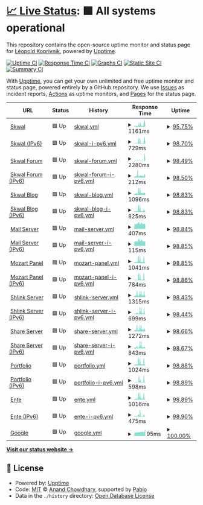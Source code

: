# [📈 Live Status](https://uptime.skwal.net): <!--live status--> **🟩 All systems operational**

This repository contains the open-source uptime monitor and status page for [Léopold Koprivnik](https://skwal.net/), powered by [Upptime](https://github.com/upptime/upptime).

[![Uptime CI](https://github.com/SkwalExe/uptime.skwal.net/workflows/Uptime%20CI/badge.svg)](https://github.com/SkwalExe/uptime.skwal.net/actions?query=workflow%3A%22Uptime+CI%22)
[![Response Time CI](https://github.com/SkwalExe/uptime.skwal.net/workflows/Response%20Time%20CI/badge.svg)](https://github.com/SkwalExe/uptime.skwal.net/actions?query=workflow%3A%22Response+Time+CI%22)
[![Graphs CI](https://github.com/SkwalExe/uptime.skwal.net/workflows/Graphs%20CI/badge.svg)](https://github.com/SkwalExe/uptime.skwal.net/actions?query=workflow%3A%22Graphs+CI%22)
[![Static Site CI](https://github.com/SkwalExe/uptime.skwal.net/workflows/Static%20Site%20CI/badge.svg)](https://github.com/SkwalExe/uptime.skwal.net/actions?query=workflow%3A%22Static+Site+CI%22)
[![Summary CI](https://github.com/SkwalExe/uptime.skwal.net/workflows/Summary%20CI/badge.svg)](https://github.com/SkwalExe/uptime.skwal.net/actions?query=workflow%3A%22Summary+CI%22)

With [Upptime](https://upptime.js.org), you can get your own unlimited and free uptime monitor and status page, powered entirely by a GitHub repository. We use [Issues](https://github.com/SkwalExe/uptime.skwal.net/issues) as incident reports, [Actions](https://github.com/SkwalExe/uptime.skwal.net/actions) as uptime monitors, and [Pages](https://uptime.skwal.net) for the status page.

<!--start: status pages-->
<!-- This summary is generated by Upptime (https://github.com/upptime/upptime) -->
<!-- Do not edit this manually, your changes will be overwritten -->
<!-- prettier-ignore -->
| URL | Status | History | Response Time | Uptime |
| --- | ------ | ------- | ------------- | ------ |
| <img alt="" src="https://icons.duckduckgo.com/ip3/skwal.net.ico" height="13"> [Skwal](https://skwal.net) | 🟩 Up | [skwal.yml](https://github.com/SkwalExe/uptime.skwal.net/commits/HEAD/history/skwal.yml) | <details><summary><img alt="Response time graph" src="./graphs/skwal/response-time-week.png" height="20"> 1161ms</summary><br><a href="https://uptime.skwal.net/history/skwal"><img alt="Response time 1023" src="https://img.shields.io/endpoint?url=https%3A%2F%2Fraw.githubusercontent.com%2FSkwalExe%2Fuptime.skwal.net%2FHEAD%2Fapi%2Fskwal%2Fresponse-time.json"></a><br><a href="https://uptime.skwal.net/history/skwal"><img alt="24-hour response time 1559" src="https://img.shields.io/endpoint?url=https%3A%2F%2Fraw.githubusercontent.com%2FSkwalExe%2Fuptime.skwal.net%2FHEAD%2Fapi%2Fskwal%2Fresponse-time-day.json"></a><br><a href="https://uptime.skwal.net/history/skwal"><img alt="7-day response time 1161" src="https://img.shields.io/endpoint?url=https%3A%2F%2Fraw.githubusercontent.com%2FSkwalExe%2Fuptime.skwal.net%2FHEAD%2Fapi%2Fskwal%2Fresponse-time-week.json"></a><br><a href="https://uptime.skwal.net/history/skwal"><img alt="30-day response time 1023" src="https://img.shields.io/endpoint?url=https%3A%2F%2Fraw.githubusercontent.com%2FSkwalExe%2Fuptime.skwal.net%2FHEAD%2Fapi%2Fskwal%2Fresponse-time-month.json"></a><br><a href="https://uptime.skwal.net/history/skwal"><img alt="1-year response time 1023" src="https://img.shields.io/endpoint?url=https%3A%2F%2Fraw.githubusercontent.com%2FSkwalExe%2Fuptime.skwal.net%2FHEAD%2Fapi%2Fskwal%2Fresponse-time-year.json"></a></details> | <details><summary><a href="https://uptime.skwal.net/history/skwal">95.75%</a></summary><a href="https://uptime.skwal.net/history/skwal"><img alt="All-time uptime 96.96%" src="https://img.shields.io/endpoint?url=https%3A%2F%2Fraw.githubusercontent.com%2FSkwalExe%2Fuptime.skwal.net%2FHEAD%2Fapi%2Fskwal%2Fuptime.json"></a><br><a href="https://uptime.skwal.net/history/skwal"><img alt="24-hour uptime 96.06%" src="https://img.shields.io/endpoint?url=https%3A%2F%2Fraw.githubusercontent.com%2FSkwalExe%2Fuptime.skwal.net%2FHEAD%2Fapi%2Fskwal%2Fuptime-day.json"></a><br><a href="https://uptime.skwal.net/history/skwal"><img alt="7-day uptime 95.75%" src="https://img.shields.io/endpoint?url=https%3A%2F%2Fraw.githubusercontent.com%2FSkwalExe%2Fuptime.skwal.net%2FHEAD%2Fapi%2Fskwal%2Fuptime-week.json"></a><br><a href="https://uptime.skwal.net/history/skwal"><img alt="30-day uptime 96.96%" src="https://img.shields.io/endpoint?url=https%3A%2F%2Fraw.githubusercontent.com%2FSkwalExe%2Fuptime.skwal.net%2FHEAD%2Fapi%2Fskwal%2Fuptime-month.json"></a><br><a href="https://uptime.skwal.net/history/skwal"><img alt="1-year uptime 96.96%" src="https://img.shields.io/endpoint?url=https%3A%2F%2Fraw.githubusercontent.com%2FSkwalExe%2Fuptime.skwal.net%2FHEAD%2Fapi%2Fskwal%2Fuptime-year.json"></a></details>
| <img alt="" src="https://icons.duckduckgo.com/ip3/skwal.net.ico" height="13"> [Skwal (IPv6)](https://skwal.net) | 🟩 Up | [skwal-i-pv6.yml](https://github.com/SkwalExe/uptime.skwal.net/commits/HEAD/history/skwal-i-pv6.yml) | <details><summary><img alt="Response time graph" src="./graphs/skwal-i-pv6/response-time-week.png" height="20"> 729ms</summary><br><a href="https://uptime.skwal.net/history/skwal-i-pv6"><img alt="Response time 729" src="https://img.shields.io/endpoint?url=https%3A%2F%2Fraw.githubusercontent.com%2FSkwalExe%2Fuptime.skwal.net%2FHEAD%2Fapi%2Fskwal-i-pv6%2Fresponse-time.json"></a><br><a href="https://uptime.skwal.net/history/skwal-i-pv6"><img alt="24-hour response time 815" src="https://img.shields.io/endpoint?url=https%3A%2F%2Fraw.githubusercontent.com%2FSkwalExe%2Fuptime.skwal.net%2FHEAD%2Fapi%2Fskwal-i-pv6%2Fresponse-time-day.json"></a><br><a href="https://uptime.skwal.net/history/skwal-i-pv6"><img alt="7-day response time 729" src="https://img.shields.io/endpoint?url=https%3A%2F%2Fraw.githubusercontent.com%2FSkwalExe%2Fuptime.skwal.net%2FHEAD%2Fapi%2Fskwal-i-pv6%2Fresponse-time-week.json"></a><br><a href="https://uptime.skwal.net/history/skwal-i-pv6"><img alt="30-day response time 729" src="https://img.shields.io/endpoint?url=https%3A%2F%2Fraw.githubusercontent.com%2FSkwalExe%2Fuptime.skwal.net%2FHEAD%2Fapi%2Fskwal-i-pv6%2Fresponse-time-month.json"></a><br><a href="https://uptime.skwal.net/history/skwal-i-pv6"><img alt="1-year response time 729" src="https://img.shields.io/endpoint?url=https%3A%2F%2Fraw.githubusercontent.com%2FSkwalExe%2Fuptime.skwal.net%2FHEAD%2Fapi%2Fskwal-i-pv6%2Fresponse-time-year.json"></a></details> | <details><summary><a href="https://uptime.skwal.net/history/skwal-i-pv6">98.70%</a></summary><a href="https://uptime.skwal.net/history/skwal-i-pv6"><img alt="All-time uptime 98.70%" src="https://img.shields.io/endpoint?url=https%3A%2F%2Fraw.githubusercontent.com%2FSkwalExe%2Fuptime.skwal.net%2FHEAD%2Fapi%2Fskwal-i-pv6%2Fuptime.json"></a><br><a href="https://uptime.skwal.net/history/skwal-i-pv6"><img alt="24-hour uptime 96.07%" src="https://img.shields.io/endpoint?url=https%3A%2F%2Fraw.githubusercontent.com%2FSkwalExe%2Fuptime.skwal.net%2FHEAD%2Fapi%2Fskwal-i-pv6%2Fuptime-day.json"></a><br><a href="https://uptime.skwal.net/history/skwal-i-pv6"><img alt="7-day uptime 98.70%" src="https://img.shields.io/endpoint?url=https%3A%2F%2Fraw.githubusercontent.com%2FSkwalExe%2Fuptime.skwal.net%2FHEAD%2Fapi%2Fskwal-i-pv6%2Fuptime-week.json"></a><br><a href="https://uptime.skwal.net/history/skwal-i-pv6"><img alt="30-day uptime 98.70%" src="https://img.shields.io/endpoint?url=https%3A%2F%2Fraw.githubusercontent.com%2FSkwalExe%2Fuptime.skwal.net%2FHEAD%2Fapi%2Fskwal-i-pv6%2Fuptime-month.json"></a><br><a href="https://uptime.skwal.net/history/skwal-i-pv6"><img alt="1-year uptime 98.70%" src="https://img.shields.io/endpoint?url=https%3A%2F%2Fraw.githubusercontent.com%2FSkwalExe%2Fuptime.skwal.net%2FHEAD%2Fapi%2Fskwal-i-pv6%2Fuptime-year.json"></a></details>
| <img alt="" src="https://icons.duckduckgo.com/ip3/forum.skwal.net.ico" height="13"> [Skwal Forum](https://forum.skwal.net) | 🟩 Up | [skwal-forum.yml](https://github.com/SkwalExe/uptime.skwal.net/commits/HEAD/history/skwal-forum.yml) | <details><summary><img alt="Response time graph" src="./graphs/skwal-forum/response-time-week.png" height="20"> 2280ms</summary><br><a href="https://uptime.skwal.net/history/skwal-forum"><img alt="Response time 2280" src="https://img.shields.io/endpoint?url=https%3A%2F%2Fraw.githubusercontent.com%2FSkwalExe%2Fuptime.skwal.net%2FHEAD%2Fapi%2Fskwal-forum%2Fresponse-time.json"></a><br><a href="https://uptime.skwal.net/history/skwal-forum"><img alt="24-hour response time 14266" src="https://img.shields.io/endpoint?url=https%3A%2F%2Fraw.githubusercontent.com%2FSkwalExe%2Fuptime.skwal.net%2FHEAD%2Fapi%2Fskwal-forum%2Fresponse-time-day.json"></a><br><a href="https://uptime.skwal.net/history/skwal-forum"><img alt="7-day response time 2280" src="https://img.shields.io/endpoint?url=https%3A%2F%2Fraw.githubusercontent.com%2FSkwalExe%2Fuptime.skwal.net%2FHEAD%2Fapi%2Fskwal-forum%2Fresponse-time-week.json"></a><br><a href="https://uptime.skwal.net/history/skwal-forum"><img alt="30-day response time 2280" src="https://img.shields.io/endpoint?url=https%3A%2F%2Fraw.githubusercontent.com%2FSkwalExe%2Fuptime.skwal.net%2FHEAD%2Fapi%2Fskwal-forum%2Fresponse-time-month.json"></a><br><a href="https://uptime.skwal.net/history/skwal-forum"><img alt="1-year response time 2280" src="https://img.shields.io/endpoint?url=https%3A%2F%2Fraw.githubusercontent.com%2FSkwalExe%2Fuptime.skwal.net%2FHEAD%2Fapi%2Fskwal-forum%2Fresponse-time-year.json"></a></details> | <details><summary><a href="https://uptime.skwal.net/history/skwal-forum">98.49%</a></summary><a href="https://uptime.skwal.net/history/skwal-forum"><img alt="All-time uptime 98.49%" src="https://img.shields.io/endpoint?url=https%3A%2F%2Fraw.githubusercontent.com%2FSkwalExe%2Fuptime.skwal.net%2FHEAD%2Fapi%2Fskwal-forum%2Fuptime.json"></a><br><a href="https://uptime.skwal.net/history/skwal-forum"><img alt="24-hour uptime 96.76%" src="https://img.shields.io/endpoint?url=https%3A%2F%2Fraw.githubusercontent.com%2FSkwalExe%2Fuptime.skwal.net%2FHEAD%2Fapi%2Fskwal-forum%2Fuptime-day.json"></a><br><a href="https://uptime.skwal.net/history/skwal-forum"><img alt="7-day uptime 98.49%" src="https://img.shields.io/endpoint?url=https%3A%2F%2Fraw.githubusercontent.com%2FSkwalExe%2Fuptime.skwal.net%2FHEAD%2Fapi%2Fskwal-forum%2Fuptime-week.json"></a><br><a href="https://uptime.skwal.net/history/skwal-forum"><img alt="30-day uptime 98.49%" src="https://img.shields.io/endpoint?url=https%3A%2F%2Fraw.githubusercontent.com%2FSkwalExe%2Fuptime.skwal.net%2FHEAD%2Fapi%2Fskwal-forum%2Fuptime-month.json"></a><br><a href="https://uptime.skwal.net/history/skwal-forum"><img alt="1-year uptime 98.49%" src="https://img.shields.io/endpoint?url=https%3A%2F%2Fraw.githubusercontent.com%2FSkwalExe%2Fuptime.skwal.net%2FHEAD%2Fapi%2Fskwal-forum%2Fuptime-year.json"></a></details>
| <img alt="" src="https://icons.duckduckgo.com/ip3/forum.skwal.net.ico" height="13"> [Skwal Forum (IPv6)](https://forum.skwal.net) | 🟩 Up | [skwal-forum-i-pv6.yml](https://github.com/SkwalExe/uptime.skwal.net/commits/HEAD/history/skwal-forum-i-pv6.yml) | <details><summary><img alt="Response time graph" src="./graphs/skwal-forum-i-pv6/response-time-week.png" height="20"> 212ms</summary><br><a href="https://uptime.skwal.net/history/skwal-forum-i-pv6"><img alt="Response time 212" src="https://img.shields.io/endpoint?url=https%3A%2F%2Fraw.githubusercontent.com%2FSkwalExe%2Fuptime.skwal.net%2FHEAD%2Fapi%2Fskwal-forum-i-pv6%2Fresponse-time.json"></a><br><a href="https://uptime.skwal.net/history/skwal-forum-i-pv6"><img alt="24-hour response time 263" src="https://img.shields.io/endpoint?url=https%3A%2F%2Fraw.githubusercontent.com%2FSkwalExe%2Fuptime.skwal.net%2FHEAD%2Fapi%2Fskwal-forum-i-pv6%2Fresponse-time-day.json"></a><br><a href="https://uptime.skwal.net/history/skwal-forum-i-pv6"><img alt="7-day response time 212" src="https://img.shields.io/endpoint?url=https%3A%2F%2Fraw.githubusercontent.com%2FSkwalExe%2Fuptime.skwal.net%2FHEAD%2Fapi%2Fskwal-forum-i-pv6%2Fresponse-time-week.json"></a><br><a href="https://uptime.skwal.net/history/skwal-forum-i-pv6"><img alt="30-day response time 212" src="https://img.shields.io/endpoint?url=https%3A%2F%2Fraw.githubusercontent.com%2FSkwalExe%2Fuptime.skwal.net%2FHEAD%2Fapi%2Fskwal-forum-i-pv6%2Fresponse-time-month.json"></a><br><a href="https://uptime.skwal.net/history/skwal-forum-i-pv6"><img alt="1-year response time 212" src="https://img.shields.io/endpoint?url=https%3A%2F%2Fraw.githubusercontent.com%2FSkwalExe%2Fuptime.skwal.net%2FHEAD%2Fapi%2Fskwal-forum-i-pv6%2Fresponse-time-year.json"></a></details> | <details><summary><a href="https://uptime.skwal.net/history/skwal-forum-i-pv6">98.50%</a></summary><a href="https://uptime.skwal.net/history/skwal-forum-i-pv6"><img alt="All-time uptime 98.50%" src="https://img.shields.io/endpoint?url=https%3A%2F%2Fraw.githubusercontent.com%2FSkwalExe%2Fuptime.skwal.net%2FHEAD%2Fapi%2Fskwal-forum-i-pv6%2Fuptime.json"></a><br><a href="https://uptime.skwal.net/history/skwal-forum-i-pv6"><img alt="24-hour uptime 96.78%" src="https://img.shields.io/endpoint?url=https%3A%2F%2Fraw.githubusercontent.com%2FSkwalExe%2Fuptime.skwal.net%2FHEAD%2Fapi%2Fskwal-forum-i-pv6%2Fuptime-day.json"></a><br><a href="https://uptime.skwal.net/history/skwal-forum-i-pv6"><img alt="7-day uptime 98.50%" src="https://img.shields.io/endpoint?url=https%3A%2F%2Fraw.githubusercontent.com%2FSkwalExe%2Fuptime.skwal.net%2FHEAD%2Fapi%2Fskwal-forum-i-pv6%2Fuptime-week.json"></a><br><a href="https://uptime.skwal.net/history/skwal-forum-i-pv6"><img alt="30-day uptime 98.50%" src="https://img.shields.io/endpoint?url=https%3A%2F%2Fraw.githubusercontent.com%2FSkwalExe%2Fuptime.skwal.net%2FHEAD%2Fapi%2Fskwal-forum-i-pv6%2Fuptime-month.json"></a><br><a href="https://uptime.skwal.net/history/skwal-forum-i-pv6"><img alt="1-year uptime 98.50%" src="https://img.shields.io/endpoint?url=https%3A%2F%2Fraw.githubusercontent.com%2FSkwalExe%2Fuptime.skwal.net%2FHEAD%2Fapi%2Fskwal-forum-i-pv6%2Fuptime-year.json"></a></details>
| <img alt="" src="https://icons.duckduckgo.com/ip3/blog.skwal.net.ico" height="13"> [Skwal Blog](https://blog.skwal.net) | 🟩 Up | [skwal-blog.yml](https://github.com/SkwalExe/uptime.skwal.net/commits/HEAD/history/skwal-blog.yml) | <details><summary><img alt="Response time graph" src="./graphs/skwal-blog/response-time-week.png" height="20"> 1096ms</summary><br><a href="https://uptime.skwal.net/history/skwal-blog"><img alt="Response time 1096" src="https://img.shields.io/endpoint?url=https%3A%2F%2Fraw.githubusercontent.com%2FSkwalExe%2Fuptime.skwal.net%2FHEAD%2Fapi%2Fskwal-blog%2Fresponse-time.json"></a><br><a href="https://uptime.skwal.net/history/skwal-blog"><img alt="24-hour response time 856" src="https://img.shields.io/endpoint?url=https%3A%2F%2Fraw.githubusercontent.com%2FSkwalExe%2Fuptime.skwal.net%2FHEAD%2Fapi%2Fskwal-blog%2Fresponse-time-day.json"></a><br><a href="https://uptime.skwal.net/history/skwal-blog"><img alt="7-day response time 1096" src="https://img.shields.io/endpoint?url=https%3A%2F%2Fraw.githubusercontent.com%2FSkwalExe%2Fuptime.skwal.net%2FHEAD%2Fapi%2Fskwal-blog%2Fresponse-time-week.json"></a><br><a href="https://uptime.skwal.net/history/skwal-blog"><img alt="30-day response time 1096" src="https://img.shields.io/endpoint?url=https%3A%2F%2Fraw.githubusercontent.com%2FSkwalExe%2Fuptime.skwal.net%2FHEAD%2Fapi%2Fskwal-blog%2Fresponse-time-month.json"></a><br><a href="https://uptime.skwal.net/history/skwal-blog"><img alt="1-year response time 1096" src="https://img.shields.io/endpoint?url=https%3A%2F%2Fraw.githubusercontent.com%2FSkwalExe%2Fuptime.skwal.net%2FHEAD%2Fapi%2Fskwal-blog%2Fresponse-time-year.json"></a></details> | <details><summary><a href="https://uptime.skwal.net/history/skwal-blog">98.83%</a></summary><a href="https://uptime.skwal.net/history/skwal-blog"><img alt="All-time uptime 98.83%" src="https://img.shields.io/endpoint?url=https%3A%2F%2Fraw.githubusercontent.com%2FSkwalExe%2Fuptime.skwal.net%2FHEAD%2Fapi%2Fskwal-blog%2Fuptime.json"></a><br><a href="https://uptime.skwal.net/history/skwal-blog"><img alt="24-hour uptime 96.79%" src="https://img.shields.io/endpoint?url=https%3A%2F%2Fraw.githubusercontent.com%2FSkwalExe%2Fuptime.skwal.net%2FHEAD%2Fapi%2Fskwal-blog%2Fuptime-day.json"></a><br><a href="https://uptime.skwal.net/history/skwal-blog"><img alt="7-day uptime 98.83%" src="https://img.shields.io/endpoint?url=https%3A%2F%2Fraw.githubusercontent.com%2FSkwalExe%2Fuptime.skwal.net%2FHEAD%2Fapi%2Fskwal-blog%2Fuptime-week.json"></a><br><a href="https://uptime.skwal.net/history/skwal-blog"><img alt="30-day uptime 98.83%" src="https://img.shields.io/endpoint?url=https%3A%2F%2Fraw.githubusercontent.com%2FSkwalExe%2Fuptime.skwal.net%2FHEAD%2Fapi%2Fskwal-blog%2Fuptime-month.json"></a><br><a href="https://uptime.skwal.net/history/skwal-blog"><img alt="1-year uptime 98.83%" src="https://img.shields.io/endpoint?url=https%3A%2F%2Fraw.githubusercontent.com%2FSkwalExe%2Fuptime.skwal.net%2FHEAD%2Fapi%2Fskwal-blog%2Fuptime-year.json"></a></details>
| <img alt="" src="https://icons.duckduckgo.com/ip3/blog.skwal.net.ico" height="13"> [Skwal Blog (IPv6)](https://blog.skwal.net) | 🟩 Up | [skwal-blog-i-pv6.yml](https://github.com/SkwalExe/uptime.skwal.net/commits/HEAD/history/skwal-blog-i-pv6.yml) | <details><summary><img alt="Response time graph" src="./graphs/skwal-blog-i-pv6/response-time-week.png" height="20"> 825ms</summary><br><a href="https://uptime.skwal.net/history/skwal-blog-i-pv6"><img alt="Response time 825" src="https://img.shields.io/endpoint?url=https%3A%2F%2Fraw.githubusercontent.com%2FSkwalExe%2Fuptime.skwal.net%2FHEAD%2Fapi%2Fskwal-blog-i-pv6%2Fresponse-time.json"></a><br><a href="https://uptime.skwal.net/history/skwal-blog-i-pv6"><img alt="24-hour response time 714" src="https://img.shields.io/endpoint?url=https%3A%2F%2Fraw.githubusercontent.com%2FSkwalExe%2Fuptime.skwal.net%2FHEAD%2Fapi%2Fskwal-blog-i-pv6%2Fresponse-time-day.json"></a><br><a href="https://uptime.skwal.net/history/skwal-blog-i-pv6"><img alt="7-day response time 825" src="https://img.shields.io/endpoint?url=https%3A%2F%2Fraw.githubusercontent.com%2FSkwalExe%2Fuptime.skwal.net%2FHEAD%2Fapi%2Fskwal-blog-i-pv6%2Fresponse-time-week.json"></a><br><a href="https://uptime.skwal.net/history/skwal-blog-i-pv6"><img alt="30-day response time 825" src="https://img.shields.io/endpoint?url=https%3A%2F%2Fraw.githubusercontent.com%2FSkwalExe%2Fuptime.skwal.net%2FHEAD%2Fapi%2Fskwal-blog-i-pv6%2Fresponse-time-month.json"></a><br><a href="https://uptime.skwal.net/history/skwal-blog-i-pv6"><img alt="1-year response time 825" src="https://img.shields.io/endpoint?url=https%3A%2F%2Fraw.githubusercontent.com%2FSkwalExe%2Fuptime.skwal.net%2FHEAD%2Fapi%2Fskwal-blog-i-pv6%2Fresponse-time-year.json"></a></details> | <details><summary><a href="https://uptime.skwal.net/history/skwal-blog-i-pv6">98.83%</a></summary><a href="https://uptime.skwal.net/history/skwal-blog-i-pv6"><img alt="All-time uptime 98.83%" src="https://img.shields.io/endpoint?url=https%3A%2F%2Fraw.githubusercontent.com%2FSkwalExe%2Fuptime.skwal.net%2FHEAD%2Fapi%2Fskwal-blog-i-pv6%2Fuptime.json"></a><br><a href="https://uptime.skwal.net/history/skwal-blog-i-pv6"><img alt="24-hour uptime 96.80%" src="https://img.shields.io/endpoint?url=https%3A%2F%2Fraw.githubusercontent.com%2FSkwalExe%2Fuptime.skwal.net%2FHEAD%2Fapi%2Fskwal-blog-i-pv6%2Fuptime-day.json"></a><br><a href="https://uptime.skwal.net/history/skwal-blog-i-pv6"><img alt="7-day uptime 98.83%" src="https://img.shields.io/endpoint?url=https%3A%2F%2Fraw.githubusercontent.com%2FSkwalExe%2Fuptime.skwal.net%2FHEAD%2Fapi%2Fskwal-blog-i-pv6%2Fuptime-week.json"></a><br><a href="https://uptime.skwal.net/history/skwal-blog-i-pv6"><img alt="30-day uptime 98.83%" src="https://img.shields.io/endpoint?url=https%3A%2F%2Fraw.githubusercontent.com%2FSkwalExe%2Fuptime.skwal.net%2FHEAD%2Fapi%2Fskwal-blog-i-pv6%2Fuptime-month.json"></a><br><a href="https://uptime.skwal.net/history/skwal-blog-i-pv6"><img alt="1-year uptime 98.83%" src="https://img.shields.io/endpoint?url=https%3A%2F%2Fraw.githubusercontent.com%2FSkwalExe%2Fuptime.skwal.net%2FHEAD%2Fapi%2Fskwal-blog-i-pv6%2Fuptime-year.json"></a></details>
| <img alt="" src="https://icons.duckduckgo.com/ip3/mail.skwal.net.ico" height="13"> [Mail Server](https://mail.skwal.net) | 🟩 Up | [mail-server.yml](https://github.com/SkwalExe/uptime.skwal.net/commits/HEAD/history/mail-server.yml) | <details><summary><img alt="Response time graph" src="./graphs/mail-server/response-time-week.png" height="20"> 407ms</summary><br><a href="https://uptime.skwal.net/history/mail-server"><img alt="Response time 407" src="https://img.shields.io/endpoint?url=https%3A%2F%2Fraw.githubusercontent.com%2FSkwalExe%2Fuptime.skwal.net%2FHEAD%2Fapi%2Fmail-server%2Fresponse-time.json"></a><br><a href="https://uptime.skwal.net/history/mail-server"><img alt="24-hour response time 382" src="https://img.shields.io/endpoint?url=https%3A%2F%2Fraw.githubusercontent.com%2FSkwalExe%2Fuptime.skwal.net%2FHEAD%2Fapi%2Fmail-server%2Fresponse-time-day.json"></a><br><a href="https://uptime.skwal.net/history/mail-server"><img alt="7-day response time 407" src="https://img.shields.io/endpoint?url=https%3A%2F%2Fraw.githubusercontent.com%2FSkwalExe%2Fuptime.skwal.net%2FHEAD%2Fapi%2Fmail-server%2Fresponse-time-week.json"></a><br><a href="https://uptime.skwal.net/history/mail-server"><img alt="30-day response time 407" src="https://img.shields.io/endpoint?url=https%3A%2F%2Fraw.githubusercontent.com%2FSkwalExe%2Fuptime.skwal.net%2FHEAD%2Fapi%2Fmail-server%2Fresponse-time-month.json"></a><br><a href="https://uptime.skwal.net/history/mail-server"><img alt="1-year response time 407" src="https://img.shields.io/endpoint?url=https%3A%2F%2Fraw.githubusercontent.com%2FSkwalExe%2Fuptime.skwal.net%2FHEAD%2Fapi%2Fmail-server%2Fresponse-time-year.json"></a></details> | <details><summary><a href="https://uptime.skwal.net/history/mail-server">98.84%</a></summary><a href="https://uptime.skwal.net/history/mail-server"><img alt="All-time uptime 98.84%" src="https://img.shields.io/endpoint?url=https%3A%2F%2Fraw.githubusercontent.com%2FSkwalExe%2Fuptime.skwal.net%2FHEAD%2Fapi%2Fmail-server%2Fuptime.json"></a><br><a href="https://uptime.skwal.net/history/mail-server"><img alt="24-hour uptime 96.81%" src="https://img.shields.io/endpoint?url=https%3A%2F%2Fraw.githubusercontent.com%2FSkwalExe%2Fuptime.skwal.net%2FHEAD%2Fapi%2Fmail-server%2Fuptime-day.json"></a><br><a href="https://uptime.skwal.net/history/mail-server"><img alt="7-day uptime 98.84%" src="https://img.shields.io/endpoint?url=https%3A%2F%2Fraw.githubusercontent.com%2FSkwalExe%2Fuptime.skwal.net%2FHEAD%2Fapi%2Fmail-server%2Fuptime-week.json"></a><br><a href="https://uptime.skwal.net/history/mail-server"><img alt="30-day uptime 98.84%" src="https://img.shields.io/endpoint?url=https%3A%2F%2Fraw.githubusercontent.com%2FSkwalExe%2Fuptime.skwal.net%2FHEAD%2Fapi%2Fmail-server%2Fuptime-month.json"></a><br><a href="https://uptime.skwal.net/history/mail-server"><img alt="1-year uptime 98.84%" src="https://img.shields.io/endpoint?url=https%3A%2F%2Fraw.githubusercontent.com%2FSkwalExe%2Fuptime.skwal.net%2FHEAD%2Fapi%2Fmail-server%2Fuptime-year.json"></a></details>
| <img alt="" src="https://icons.duckduckgo.com/ip3/mail.skwal.net.ico" height="13"> [Mail Server (IPv6)](https://mail.skwal.net) | 🟩 Up | [mail-server-i-pv6.yml](https://github.com/SkwalExe/uptime.skwal.net/commits/HEAD/history/mail-server-i-pv6.yml) | <details><summary><img alt="Response time graph" src="./graphs/mail-server-i-pv6/response-time-week.png" height="20"> 115ms</summary><br><a href="https://uptime.skwal.net/history/mail-server-i-pv6"><img alt="Response time 115" src="https://img.shields.io/endpoint?url=https%3A%2F%2Fraw.githubusercontent.com%2FSkwalExe%2Fuptime.skwal.net%2FHEAD%2Fapi%2Fmail-server-i-pv6%2Fresponse-time.json"></a><br><a href="https://uptime.skwal.net/history/mail-server-i-pv6"><img alt="24-hour response time 102" src="https://img.shields.io/endpoint?url=https%3A%2F%2Fraw.githubusercontent.com%2FSkwalExe%2Fuptime.skwal.net%2FHEAD%2Fapi%2Fmail-server-i-pv6%2Fresponse-time-day.json"></a><br><a href="https://uptime.skwal.net/history/mail-server-i-pv6"><img alt="7-day response time 115" src="https://img.shields.io/endpoint?url=https%3A%2F%2Fraw.githubusercontent.com%2FSkwalExe%2Fuptime.skwal.net%2FHEAD%2Fapi%2Fmail-server-i-pv6%2Fresponse-time-week.json"></a><br><a href="https://uptime.skwal.net/history/mail-server-i-pv6"><img alt="30-day response time 115" src="https://img.shields.io/endpoint?url=https%3A%2F%2Fraw.githubusercontent.com%2FSkwalExe%2Fuptime.skwal.net%2FHEAD%2Fapi%2Fmail-server-i-pv6%2Fresponse-time-month.json"></a><br><a href="https://uptime.skwal.net/history/mail-server-i-pv6"><img alt="1-year response time 115" src="https://img.shields.io/endpoint?url=https%3A%2F%2Fraw.githubusercontent.com%2FSkwalExe%2Fuptime.skwal.net%2FHEAD%2Fapi%2Fmail-server-i-pv6%2Fresponse-time-year.json"></a></details> | <details><summary><a href="https://uptime.skwal.net/history/mail-server-i-pv6">98.85%</a></summary><a href="https://uptime.skwal.net/history/mail-server-i-pv6"><img alt="All-time uptime 98.85%" src="https://img.shields.io/endpoint?url=https%3A%2F%2Fraw.githubusercontent.com%2FSkwalExe%2Fuptime.skwal.net%2FHEAD%2Fapi%2Fmail-server-i-pv6%2Fuptime.json"></a><br><a href="https://uptime.skwal.net/history/mail-server-i-pv6"><img alt="24-hour uptime 96.83%" src="https://img.shields.io/endpoint?url=https%3A%2F%2Fraw.githubusercontent.com%2FSkwalExe%2Fuptime.skwal.net%2FHEAD%2Fapi%2Fmail-server-i-pv6%2Fuptime-day.json"></a><br><a href="https://uptime.skwal.net/history/mail-server-i-pv6"><img alt="7-day uptime 98.85%" src="https://img.shields.io/endpoint?url=https%3A%2F%2Fraw.githubusercontent.com%2FSkwalExe%2Fuptime.skwal.net%2FHEAD%2Fapi%2Fmail-server-i-pv6%2Fuptime-week.json"></a><br><a href="https://uptime.skwal.net/history/mail-server-i-pv6"><img alt="30-day uptime 98.85%" src="https://img.shields.io/endpoint?url=https%3A%2F%2Fraw.githubusercontent.com%2FSkwalExe%2Fuptime.skwal.net%2FHEAD%2Fapi%2Fmail-server-i-pv6%2Fuptime-month.json"></a><br><a href="https://uptime.skwal.net/history/mail-server-i-pv6"><img alt="1-year uptime 98.85%" src="https://img.shields.io/endpoint?url=https%3A%2F%2Fraw.githubusercontent.com%2FSkwalExe%2Fuptime.skwal.net%2FHEAD%2Fapi%2Fmail-server-i-pv6%2Fuptime-year.json"></a></details>
| <img alt="" src="https://icons.duckduckgo.com/ip3/mozart.skwal.net.ico" height="13"> [Mozart Panel](https://mozart.skwal.net) | 🟩 Up | [mozart-panel.yml](https://github.com/SkwalExe/uptime.skwal.net/commits/HEAD/history/mozart-panel.yml) | <details><summary><img alt="Response time graph" src="./graphs/mozart-panel/response-time-week.png" height="20"> 1041ms</summary><br><a href="https://uptime.skwal.net/history/mozart-panel"><img alt="Response time 1041" src="https://img.shields.io/endpoint?url=https%3A%2F%2Fraw.githubusercontent.com%2FSkwalExe%2Fuptime.skwal.net%2FHEAD%2Fapi%2Fmozart-panel%2Fresponse-time.json"></a><br><a href="https://uptime.skwal.net/history/mozart-panel"><img alt="24-hour response time 1374" src="https://img.shields.io/endpoint?url=https%3A%2F%2Fraw.githubusercontent.com%2FSkwalExe%2Fuptime.skwal.net%2FHEAD%2Fapi%2Fmozart-panel%2Fresponse-time-day.json"></a><br><a href="https://uptime.skwal.net/history/mozart-panel"><img alt="7-day response time 1041" src="https://img.shields.io/endpoint?url=https%3A%2F%2Fraw.githubusercontent.com%2FSkwalExe%2Fuptime.skwal.net%2FHEAD%2Fapi%2Fmozart-panel%2Fresponse-time-week.json"></a><br><a href="https://uptime.skwal.net/history/mozart-panel"><img alt="30-day response time 1041" src="https://img.shields.io/endpoint?url=https%3A%2F%2Fraw.githubusercontent.com%2FSkwalExe%2Fuptime.skwal.net%2FHEAD%2Fapi%2Fmozart-panel%2Fresponse-time-month.json"></a><br><a href="https://uptime.skwal.net/history/mozart-panel"><img alt="1-year response time 1041" src="https://img.shields.io/endpoint?url=https%3A%2F%2Fraw.githubusercontent.com%2FSkwalExe%2Fuptime.skwal.net%2FHEAD%2Fapi%2Fmozart-panel%2Fresponse-time-year.json"></a></details> | <details><summary><a href="https://uptime.skwal.net/history/mozart-panel">98.85%</a></summary><a href="https://uptime.skwal.net/history/mozart-panel"><img alt="All-time uptime 98.85%" src="https://img.shields.io/endpoint?url=https%3A%2F%2Fraw.githubusercontent.com%2FSkwalExe%2Fuptime.skwal.net%2FHEAD%2Fapi%2Fmozart-panel%2Fuptime.json"></a><br><a href="https://uptime.skwal.net/history/mozart-panel"><img alt="24-hour uptime 96.84%" src="https://img.shields.io/endpoint?url=https%3A%2F%2Fraw.githubusercontent.com%2FSkwalExe%2Fuptime.skwal.net%2FHEAD%2Fapi%2Fmozart-panel%2Fuptime-day.json"></a><br><a href="https://uptime.skwal.net/history/mozart-panel"><img alt="7-day uptime 98.85%" src="https://img.shields.io/endpoint?url=https%3A%2F%2Fraw.githubusercontent.com%2FSkwalExe%2Fuptime.skwal.net%2FHEAD%2Fapi%2Fmozart-panel%2Fuptime-week.json"></a><br><a href="https://uptime.skwal.net/history/mozart-panel"><img alt="30-day uptime 98.85%" src="https://img.shields.io/endpoint?url=https%3A%2F%2Fraw.githubusercontent.com%2FSkwalExe%2Fuptime.skwal.net%2FHEAD%2Fapi%2Fmozart-panel%2Fuptime-month.json"></a><br><a href="https://uptime.skwal.net/history/mozart-panel"><img alt="1-year uptime 98.85%" src="https://img.shields.io/endpoint?url=https%3A%2F%2Fraw.githubusercontent.com%2FSkwalExe%2Fuptime.skwal.net%2FHEAD%2Fapi%2Fmozart-panel%2Fuptime-year.json"></a></details>
| <img alt="" src="https://icons.duckduckgo.com/ip3/mozart.skwal.net.ico" height="13"> [Mozart Panel (IPv6)](https://mozart.skwal.net) | 🟩 Up | [mozart-panel-i-pv6.yml](https://github.com/SkwalExe/uptime.skwal.net/commits/HEAD/history/mozart-panel-i-pv6.yml) | <details><summary><img alt="Response time graph" src="./graphs/mozart-panel-i-pv6/response-time-week.png" height="20"> 784ms</summary><br><a href="https://uptime.skwal.net/history/mozart-panel-i-pv6"><img alt="Response time 784" src="https://img.shields.io/endpoint?url=https%3A%2F%2Fraw.githubusercontent.com%2FSkwalExe%2Fuptime.skwal.net%2FHEAD%2Fapi%2Fmozart-panel-i-pv6%2Fresponse-time.json"></a><br><a href="https://uptime.skwal.net/history/mozart-panel-i-pv6"><img alt="24-hour response time 1216" src="https://img.shields.io/endpoint?url=https%3A%2F%2Fraw.githubusercontent.com%2FSkwalExe%2Fuptime.skwal.net%2FHEAD%2Fapi%2Fmozart-panel-i-pv6%2Fresponse-time-day.json"></a><br><a href="https://uptime.skwal.net/history/mozart-panel-i-pv6"><img alt="7-day response time 784" src="https://img.shields.io/endpoint?url=https%3A%2F%2Fraw.githubusercontent.com%2FSkwalExe%2Fuptime.skwal.net%2FHEAD%2Fapi%2Fmozart-panel-i-pv6%2Fresponse-time-week.json"></a><br><a href="https://uptime.skwal.net/history/mozart-panel-i-pv6"><img alt="30-day response time 784" src="https://img.shields.io/endpoint?url=https%3A%2F%2Fraw.githubusercontent.com%2FSkwalExe%2Fuptime.skwal.net%2FHEAD%2Fapi%2Fmozart-panel-i-pv6%2Fresponse-time-month.json"></a><br><a href="https://uptime.skwal.net/history/mozart-panel-i-pv6"><img alt="1-year response time 784" src="https://img.shields.io/endpoint?url=https%3A%2F%2Fraw.githubusercontent.com%2FSkwalExe%2Fuptime.skwal.net%2FHEAD%2Fapi%2Fmozart-panel-i-pv6%2Fresponse-time-year.json"></a></details> | <details><summary><a href="https://uptime.skwal.net/history/mozart-panel-i-pv6">98.86%</a></summary><a href="https://uptime.skwal.net/history/mozart-panel-i-pv6"><img alt="All-time uptime 98.86%" src="https://img.shields.io/endpoint?url=https%3A%2F%2Fraw.githubusercontent.com%2FSkwalExe%2Fuptime.skwal.net%2FHEAD%2Fapi%2Fmozart-panel-i-pv6%2Fuptime.json"></a><br><a href="https://uptime.skwal.net/history/mozart-panel-i-pv6"><img alt="24-hour uptime 96.86%" src="https://img.shields.io/endpoint?url=https%3A%2F%2Fraw.githubusercontent.com%2FSkwalExe%2Fuptime.skwal.net%2FHEAD%2Fapi%2Fmozart-panel-i-pv6%2Fuptime-day.json"></a><br><a href="https://uptime.skwal.net/history/mozart-panel-i-pv6"><img alt="7-day uptime 98.86%" src="https://img.shields.io/endpoint?url=https%3A%2F%2Fraw.githubusercontent.com%2FSkwalExe%2Fuptime.skwal.net%2FHEAD%2Fapi%2Fmozart-panel-i-pv6%2Fuptime-week.json"></a><br><a href="https://uptime.skwal.net/history/mozart-panel-i-pv6"><img alt="30-day uptime 98.86%" src="https://img.shields.io/endpoint?url=https%3A%2F%2Fraw.githubusercontent.com%2FSkwalExe%2Fuptime.skwal.net%2FHEAD%2Fapi%2Fmozart-panel-i-pv6%2Fuptime-month.json"></a><br><a href="https://uptime.skwal.net/history/mozart-panel-i-pv6"><img alt="1-year uptime 98.86%" src="https://img.shields.io/endpoint?url=https%3A%2F%2Fraw.githubusercontent.com%2FSkwalExe%2Fuptime.skwal.net%2FHEAD%2Fapi%2Fmozart-panel-i-pv6%2Fuptime-year.json"></a></details>
| <img alt="" src="https://icons.duckduckgo.com/ip3/link.skwal.net.ico" height="13"> [Shlink Server](https://link.skwal.net) | 🟩 Up | [shlink-server.yml](https://github.com/SkwalExe/uptime.skwal.net/commits/HEAD/history/shlink-server.yml) | <details><summary><img alt="Response time graph" src="./graphs/shlink-server/response-time-week.png" height="20"> 1315ms</summary><br><a href="https://uptime.skwal.net/history/shlink-server"><img alt="Response time 1315" src="https://img.shields.io/endpoint?url=https%3A%2F%2Fraw.githubusercontent.com%2FSkwalExe%2Fuptime.skwal.net%2FHEAD%2Fapi%2Fshlink-server%2Fresponse-time.json"></a><br><a href="https://uptime.skwal.net/history/shlink-server"><img alt="24-hour response time 1205" src="https://img.shields.io/endpoint?url=https%3A%2F%2Fraw.githubusercontent.com%2FSkwalExe%2Fuptime.skwal.net%2FHEAD%2Fapi%2Fshlink-server%2Fresponse-time-day.json"></a><br><a href="https://uptime.skwal.net/history/shlink-server"><img alt="7-day response time 1315" src="https://img.shields.io/endpoint?url=https%3A%2F%2Fraw.githubusercontent.com%2FSkwalExe%2Fuptime.skwal.net%2FHEAD%2Fapi%2Fshlink-server%2Fresponse-time-week.json"></a><br><a href="https://uptime.skwal.net/history/shlink-server"><img alt="30-day response time 1315" src="https://img.shields.io/endpoint?url=https%3A%2F%2Fraw.githubusercontent.com%2FSkwalExe%2Fuptime.skwal.net%2FHEAD%2Fapi%2Fshlink-server%2Fresponse-time-month.json"></a><br><a href="https://uptime.skwal.net/history/shlink-server"><img alt="1-year response time 1315" src="https://img.shields.io/endpoint?url=https%3A%2F%2Fraw.githubusercontent.com%2FSkwalExe%2Fuptime.skwal.net%2FHEAD%2Fapi%2Fshlink-server%2Fresponse-time-year.json"></a></details> | <details><summary><a href="https://uptime.skwal.net/history/shlink-server">98.43%</a></summary><a href="https://uptime.skwal.net/history/shlink-server"><img alt="All-time uptime 98.43%" src="https://img.shields.io/endpoint?url=https%3A%2F%2Fraw.githubusercontent.com%2FSkwalExe%2Fuptime.skwal.net%2FHEAD%2Fapi%2Fshlink-server%2Fuptime.json"></a><br><a href="https://uptime.skwal.net/history/shlink-server"><img alt="24-hour uptime 96.16%" src="https://img.shields.io/endpoint?url=https%3A%2F%2Fraw.githubusercontent.com%2FSkwalExe%2Fuptime.skwal.net%2FHEAD%2Fapi%2Fshlink-server%2Fuptime-day.json"></a><br><a href="https://uptime.skwal.net/history/shlink-server"><img alt="7-day uptime 98.43%" src="https://img.shields.io/endpoint?url=https%3A%2F%2Fraw.githubusercontent.com%2FSkwalExe%2Fuptime.skwal.net%2FHEAD%2Fapi%2Fshlink-server%2Fuptime-week.json"></a><br><a href="https://uptime.skwal.net/history/shlink-server"><img alt="30-day uptime 98.43%" src="https://img.shields.io/endpoint?url=https%3A%2F%2Fraw.githubusercontent.com%2FSkwalExe%2Fuptime.skwal.net%2FHEAD%2Fapi%2Fshlink-server%2Fuptime-month.json"></a><br><a href="https://uptime.skwal.net/history/shlink-server"><img alt="1-year uptime 98.43%" src="https://img.shields.io/endpoint?url=https%3A%2F%2Fraw.githubusercontent.com%2FSkwalExe%2Fuptime.skwal.net%2FHEAD%2Fapi%2Fshlink-server%2Fuptime-year.json"></a></details>
| <img alt="" src="https://icons.duckduckgo.com/ip3/link.skwal.net.ico" height="13"> [Shlink Server (IPv6)](https://link.skwal.net) | 🟩 Up | [shlink-server-i-pv6.yml](https://github.com/SkwalExe/uptime.skwal.net/commits/HEAD/history/shlink-server-i-pv6.yml) | <details><summary><img alt="Response time graph" src="./graphs/shlink-server-i-pv6/response-time-week.png" height="20"> 699ms</summary><br><a href="https://uptime.skwal.net/history/shlink-server-i-pv6"><img alt="Response time 699" src="https://img.shields.io/endpoint?url=https%3A%2F%2Fraw.githubusercontent.com%2FSkwalExe%2Fuptime.skwal.net%2FHEAD%2Fapi%2Fshlink-server-i-pv6%2Fresponse-time.json"></a><br><a href="https://uptime.skwal.net/history/shlink-server-i-pv6"><img alt="24-hour response time 714" src="https://img.shields.io/endpoint?url=https%3A%2F%2Fraw.githubusercontent.com%2FSkwalExe%2Fuptime.skwal.net%2FHEAD%2Fapi%2Fshlink-server-i-pv6%2Fresponse-time-day.json"></a><br><a href="https://uptime.skwal.net/history/shlink-server-i-pv6"><img alt="7-day response time 699" src="https://img.shields.io/endpoint?url=https%3A%2F%2Fraw.githubusercontent.com%2FSkwalExe%2Fuptime.skwal.net%2FHEAD%2Fapi%2Fshlink-server-i-pv6%2Fresponse-time-week.json"></a><br><a href="https://uptime.skwal.net/history/shlink-server-i-pv6"><img alt="30-day response time 699" src="https://img.shields.io/endpoint?url=https%3A%2F%2Fraw.githubusercontent.com%2FSkwalExe%2Fuptime.skwal.net%2FHEAD%2Fapi%2Fshlink-server-i-pv6%2Fresponse-time-month.json"></a><br><a href="https://uptime.skwal.net/history/shlink-server-i-pv6"><img alt="1-year response time 699" src="https://img.shields.io/endpoint?url=https%3A%2F%2Fraw.githubusercontent.com%2FSkwalExe%2Fuptime.skwal.net%2FHEAD%2Fapi%2Fshlink-server-i-pv6%2Fresponse-time-year.json"></a></details> | <details><summary><a href="https://uptime.skwal.net/history/shlink-server-i-pv6">98.44%</a></summary><a href="https://uptime.skwal.net/history/shlink-server-i-pv6"><img alt="All-time uptime 98.44%" src="https://img.shields.io/endpoint?url=https%3A%2F%2Fraw.githubusercontent.com%2FSkwalExe%2Fuptime.skwal.net%2FHEAD%2Fapi%2Fshlink-server-i-pv6%2Fuptime.json"></a><br><a href="https://uptime.skwal.net/history/shlink-server-i-pv6"><img alt="24-hour uptime 96.17%" src="https://img.shields.io/endpoint?url=https%3A%2F%2Fraw.githubusercontent.com%2FSkwalExe%2Fuptime.skwal.net%2FHEAD%2Fapi%2Fshlink-server-i-pv6%2Fuptime-day.json"></a><br><a href="https://uptime.skwal.net/history/shlink-server-i-pv6"><img alt="7-day uptime 98.44%" src="https://img.shields.io/endpoint?url=https%3A%2F%2Fraw.githubusercontent.com%2FSkwalExe%2Fuptime.skwal.net%2FHEAD%2Fapi%2Fshlink-server-i-pv6%2Fuptime-week.json"></a><br><a href="https://uptime.skwal.net/history/shlink-server-i-pv6"><img alt="30-day uptime 98.44%" src="https://img.shields.io/endpoint?url=https%3A%2F%2Fraw.githubusercontent.com%2FSkwalExe%2Fuptime.skwal.net%2FHEAD%2Fapi%2Fshlink-server-i-pv6%2Fuptime-month.json"></a><br><a href="https://uptime.skwal.net/history/shlink-server-i-pv6"><img alt="1-year uptime 98.44%" src="https://img.shields.io/endpoint?url=https%3A%2F%2Fraw.githubusercontent.com%2FSkwalExe%2Fuptime.skwal.net%2FHEAD%2Fapi%2Fshlink-server-i-pv6%2Fuptime-year.json"></a></details>
| <img alt="" src="https://icons.duckduckgo.com/ip3/share.skwal.net.ico" height="13"> [Share Server](https://share.skwal.net) | 🟩 Up | [share-server.yml](https://github.com/SkwalExe/uptime.skwal.net/commits/HEAD/history/share-server.yml) | <details><summary><img alt="Response time graph" src="./graphs/share-server/response-time-week.png" height="20"> 1272ms</summary><br><a href="https://uptime.skwal.net/history/share-server"><img alt="Response time 1272" src="https://img.shields.io/endpoint?url=https%3A%2F%2Fraw.githubusercontent.com%2FSkwalExe%2Fuptime.skwal.net%2FHEAD%2Fapi%2Fshare-server%2Fresponse-time.json"></a><br><a href="https://uptime.skwal.net/history/share-server"><img alt="24-hour response time 1177" src="https://img.shields.io/endpoint?url=https%3A%2F%2Fraw.githubusercontent.com%2FSkwalExe%2Fuptime.skwal.net%2FHEAD%2Fapi%2Fshare-server%2Fresponse-time-day.json"></a><br><a href="https://uptime.skwal.net/history/share-server"><img alt="7-day response time 1272" src="https://img.shields.io/endpoint?url=https%3A%2F%2Fraw.githubusercontent.com%2FSkwalExe%2Fuptime.skwal.net%2FHEAD%2Fapi%2Fshare-server%2Fresponse-time-week.json"></a><br><a href="https://uptime.skwal.net/history/share-server"><img alt="30-day response time 1272" src="https://img.shields.io/endpoint?url=https%3A%2F%2Fraw.githubusercontent.com%2FSkwalExe%2Fuptime.skwal.net%2FHEAD%2Fapi%2Fshare-server%2Fresponse-time-month.json"></a><br><a href="https://uptime.skwal.net/history/share-server"><img alt="1-year response time 1272" src="https://img.shields.io/endpoint?url=https%3A%2F%2Fraw.githubusercontent.com%2FSkwalExe%2Fuptime.skwal.net%2FHEAD%2Fapi%2Fshare-server%2Fresponse-time-year.json"></a></details> | <details><summary><a href="https://uptime.skwal.net/history/share-server">98.66%</a></summary><a href="https://uptime.skwal.net/history/share-server"><img alt="All-time uptime 98.66%" src="https://img.shields.io/endpoint?url=https%3A%2F%2Fraw.githubusercontent.com%2FSkwalExe%2Fuptime.skwal.net%2FHEAD%2Fapi%2Fshare-server%2Fuptime.json"></a><br><a href="https://uptime.skwal.net/history/share-server"><img alt="24-hour uptime 96.89%" src="https://img.shields.io/endpoint?url=https%3A%2F%2Fraw.githubusercontent.com%2FSkwalExe%2Fuptime.skwal.net%2FHEAD%2Fapi%2Fshare-server%2Fuptime-day.json"></a><br><a href="https://uptime.skwal.net/history/share-server"><img alt="7-day uptime 98.66%" src="https://img.shields.io/endpoint?url=https%3A%2F%2Fraw.githubusercontent.com%2FSkwalExe%2Fuptime.skwal.net%2FHEAD%2Fapi%2Fshare-server%2Fuptime-week.json"></a><br><a href="https://uptime.skwal.net/history/share-server"><img alt="30-day uptime 98.66%" src="https://img.shields.io/endpoint?url=https%3A%2F%2Fraw.githubusercontent.com%2FSkwalExe%2Fuptime.skwal.net%2FHEAD%2Fapi%2Fshare-server%2Fuptime-month.json"></a><br><a href="https://uptime.skwal.net/history/share-server"><img alt="1-year uptime 98.66%" src="https://img.shields.io/endpoint?url=https%3A%2F%2Fraw.githubusercontent.com%2FSkwalExe%2Fuptime.skwal.net%2FHEAD%2Fapi%2Fshare-server%2Fuptime-year.json"></a></details>
| <img alt="" src="https://icons.duckduckgo.com/ip3/share.skwal.net.ico" height="13"> [Share Server (IPv6)](https://share.skwal.net) | 🟩 Up | [share-server-i-pv6.yml](https://github.com/SkwalExe/uptime.skwal.net/commits/HEAD/history/share-server-i-pv6.yml) | <details><summary><img alt="Response time graph" src="./graphs/share-server-i-pv6/response-time-week.png" height="20"> 843ms</summary><br><a href="https://uptime.skwal.net/history/share-server-i-pv6"><img alt="Response time 843" src="https://img.shields.io/endpoint?url=https%3A%2F%2Fraw.githubusercontent.com%2FSkwalExe%2Fuptime.skwal.net%2FHEAD%2Fapi%2Fshare-server-i-pv6%2Fresponse-time.json"></a><br><a href="https://uptime.skwal.net/history/share-server-i-pv6"><img alt="24-hour response time 648" src="https://img.shields.io/endpoint?url=https%3A%2F%2Fraw.githubusercontent.com%2FSkwalExe%2Fuptime.skwal.net%2FHEAD%2Fapi%2Fshare-server-i-pv6%2Fresponse-time-day.json"></a><br><a href="https://uptime.skwal.net/history/share-server-i-pv6"><img alt="7-day response time 843" src="https://img.shields.io/endpoint?url=https%3A%2F%2Fraw.githubusercontent.com%2FSkwalExe%2Fuptime.skwal.net%2FHEAD%2Fapi%2Fshare-server-i-pv6%2Fresponse-time-week.json"></a><br><a href="https://uptime.skwal.net/history/share-server-i-pv6"><img alt="30-day response time 843" src="https://img.shields.io/endpoint?url=https%3A%2F%2Fraw.githubusercontent.com%2FSkwalExe%2Fuptime.skwal.net%2FHEAD%2Fapi%2Fshare-server-i-pv6%2Fresponse-time-month.json"></a><br><a href="https://uptime.skwal.net/history/share-server-i-pv6"><img alt="1-year response time 843" src="https://img.shields.io/endpoint?url=https%3A%2F%2Fraw.githubusercontent.com%2FSkwalExe%2Fuptime.skwal.net%2FHEAD%2Fapi%2Fshare-server-i-pv6%2Fresponse-time-year.json"></a></details> | <details><summary><a href="https://uptime.skwal.net/history/share-server-i-pv6">98.67%</a></summary><a href="https://uptime.skwal.net/history/share-server-i-pv6"><img alt="All-time uptime 98.67%" src="https://img.shields.io/endpoint?url=https%3A%2F%2Fraw.githubusercontent.com%2FSkwalExe%2Fuptime.skwal.net%2FHEAD%2Fapi%2Fshare-server-i-pv6%2Fuptime.json"></a><br><a href="https://uptime.skwal.net/history/share-server-i-pv6"><img alt="24-hour uptime 96.90%" src="https://img.shields.io/endpoint?url=https%3A%2F%2Fraw.githubusercontent.com%2FSkwalExe%2Fuptime.skwal.net%2FHEAD%2Fapi%2Fshare-server-i-pv6%2Fuptime-day.json"></a><br><a href="https://uptime.skwal.net/history/share-server-i-pv6"><img alt="7-day uptime 98.67%" src="https://img.shields.io/endpoint?url=https%3A%2F%2Fraw.githubusercontent.com%2FSkwalExe%2Fuptime.skwal.net%2FHEAD%2Fapi%2Fshare-server-i-pv6%2Fuptime-week.json"></a><br><a href="https://uptime.skwal.net/history/share-server-i-pv6"><img alt="30-day uptime 98.67%" src="https://img.shields.io/endpoint?url=https%3A%2F%2Fraw.githubusercontent.com%2FSkwalExe%2Fuptime.skwal.net%2FHEAD%2Fapi%2Fshare-server-i-pv6%2Fuptime-month.json"></a><br><a href="https://uptime.skwal.net/history/share-server-i-pv6"><img alt="1-year uptime 98.67%" src="https://img.shields.io/endpoint?url=https%3A%2F%2Fraw.githubusercontent.com%2FSkwalExe%2Fuptime.skwal.net%2FHEAD%2Fapi%2Fshare-server-i-pv6%2Fuptime-year.json"></a></details>
| <img alt="" src="https://icons.duckduckgo.com/ip3/portfolio.skwal.net.ico" height="13"> [Portfolio](https://portfolio.skwal.net) | 🟩 Up | [portfolio.yml](https://github.com/SkwalExe/uptime.skwal.net/commits/HEAD/history/portfolio.yml) | <details><summary><img alt="Response time graph" src="./graphs/portfolio/response-time-week.png" height="20"> 1024ms</summary><br><a href="https://uptime.skwal.net/history/portfolio"><img alt="Response time 1024" src="https://img.shields.io/endpoint?url=https%3A%2F%2Fraw.githubusercontent.com%2FSkwalExe%2Fuptime.skwal.net%2FHEAD%2Fapi%2Fportfolio%2Fresponse-time.json"></a><br><a href="https://uptime.skwal.net/history/portfolio"><img alt="24-hour response time 1382" src="https://img.shields.io/endpoint?url=https%3A%2F%2Fraw.githubusercontent.com%2FSkwalExe%2Fuptime.skwal.net%2FHEAD%2Fapi%2Fportfolio%2Fresponse-time-day.json"></a><br><a href="https://uptime.skwal.net/history/portfolio"><img alt="7-day response time 1024" src="https://img.shields.io/endpoint?url=https%3A%2F%2Fraw.githubusercontent.com%2FSkwalExe%2Fuptime.skwal.net%2FHEAD%2Fapi%2Fportfolio%2Fresponse-time-week.json"></a><br><a href="https://uptime.skwal.net/history/portfolio"><img alt="30-day response time 1024" src="https://img.shields.io/endpoint?url=https%3A%2F%2Fraw.githubusercontent.com%2FSkwalExe%2Fuptime.skwal.net%2FHEAD%2Fapi%2Fportfolio%2Fresponse-time-month.json"></a><br><a href="https://uptime.skwal.net/history/portfolio"><img alt="1-year response time 1024" src="https://img.shields.io/endpoint?url=https%3A%2F%2Fraw.githubusercontent.com%2FSkwalExe%2Fuptime.skwal.net%2FHEAD%2Fapi%2Fportfolio%2Fresponse-time-year.json"></a></details> | <details><summary><a href="https://uptime.skwal.net/history/portfolio">98.88%</a></summary><a href="https://uptime.skwal.net/history/portfolio"><img alt="All-time uptime 98.88%" src="https://img.shields.io/endpoint?url=https%3A%2F%2Fraw.githubusercontent.com%2FSkwalExe%2Fuptime.skwal.net%2FHEAD%2Fapi%2Fportfolio%2Fuptime.json"></a><br><a href="https://uptime.skwal.net/history/portfolio"><img alt="24-hour uptime 96.91%" src="https://img.shields.io/endpoint?url=https%3A%2F%2Fraw.githubusercontent.com%2FSkwalExe%2Fuptime.skwal.net%2FHEAD%2Fapi%2Fportfolio%2Fuptime-day.json"></a><br><a href="https://uptime.skwal.net/history/portfolio"><img alt="7-day uptime 98.88%" src="https://img.shields.io/endpoint?url=https%3A%2F%2Fraw.githubusercontent.com%2FSkwalExe%2Fuptime.skwal.net%2FHEAD%2Fapi%2Fportfolio%2Fuptime-week.json"></a><br><a href="https://uptime.skwal.net/history/portfolio"><img alt="30-day uptime 98.88%" src="https://img.shields.io/endpoint?url=https%3A%2F%2Fraw.githubusercontent.com%2FSkwalExe%2Fuptime.skwal.net%2FHEAD%2Fapi%2Fportfolio%2Fuptime-month.json"></a><br><a href="https://uptime.skwal.net/history/portfolio"><img alt="1-year uptime 98.88%" src="https://img.shields.io/endpoint?url=https%3A%2F%2Fraw.githubusercontent.com%2FSkwalExe%2Fuptime.skwal.net%2FHEAD%2Fapi%2Fportfolio%2Fuptime-year.json"></a></details>
| <img alt="" src="https://icons.duckduckgo.com/ip3/portfolio.skwal.net.ico" height="13"> [Portfolio (IPv6)](https://portfolio.skwal.net) | 🟩 Up | [portfolio-i-pv6.yml](https://github.com/SkwalExe/uptime.skwal.net/commits/HEAD/history/portfolio-i-pv6.yml) | <details><summary><img alt="Response time graph" src="./graphs/portfolio-i-pv6/response-time-week.png" height="20"> 598ms</summary><br><a href="https://uptime.skwal.net/history/portfolio-i-pv6"><img alt="Response time 598" src="https://img.shields.io/endpoint?url=https%3A%2F%2Fraw.githubusercontent.com%2FSkwalExe%2Fuptime.skwal.net%2FHEAD%2Fapi%2Fportfolio-i-pv6%2Fresponse-time.json"></a><br><a href="https://uptime.skwal.net/history/portfolio-i-pv6"><img alt="24-hour response time 1166" src="https://img.shields.io/endpoint?url=https%3A%2F%2Fraw.githubusercontent.com%2FSkwalExe%2Fuptime.skwal.net%2FHEAD%2Fapi%2Fportfolio-i-pv6%2Fresponse-time-day.json"></a><br><a href="https://uptime.skwal.net/history/portfolio-i-pv6"><img alt="7-day response time 598" src="https://img.shields.io/endpoint?url=https%3A%2F%2Fraw.githubusercontent.com%2FSkwalExe%2Fuptime.skwal.net%2FHEAD%2Fapi%2Fportfolio-i-pv6%2Fresponse-time-week.json"></a><br><a href="https://uptime.skwal.net/history/portfolio-i-pv6"><img alt="30-day response time 598" src="https://img.shields.io/endpoint?url=https%3A%2F%2Fraw.githubusercontent.com%2FSkwalExe%2Fuptime.skwal.net%2FHEAD%2Fapi%2Fportfolio-i-pv6%2Fresponse-time-month.json"></a><br><a href="https://uptime.skwal.net/history/portfolio-i-pv6"><img alt="1-year response time 598" src="https://img.shields.io/endpoint?url=https%3A%2F%2Fraw.githubusercontent.com%2FSkwalExe%2Fuptime.skwal.net%2FHEAD%2Fapi%2Fportfolio-i-pv6%2Fresponse-time-year.json"></a></details> | <details><summary><a href="https://uptime.skwal.net/history/portfolio-i-pv6">98.89%</a></summary><a href="https://uptime.skwal.net/history/portfolio-i-pv6"><img alt="All-time uptime 98.89%" src="https://img.shields.io/endpoint?url=https%3A%2F%2Fraw.githubusercontent.com%2FSkwalExe%2Fuptime.skwal.net%2FHEAD%2Fapi%2Fportfolio-i-pv6%2Fuptime.json"></a><br><a href="https://uptime.skwal.net/history/portfolio-i-pv6"><img alt="24-hour uptime 96.92%" src="https://img.shields.io/endpoint?url=https%3A%2F%2Fraw.githubusercontent.com%2FSkwalExe%2Fuptime.skwal.net%2FHEAD%2Fapi%2Fportfolio-i-pv6%2Fuptime-day.json"></a><br><a href="https://uptime.skwal.net/history/portfolio-i-pv6"><img alt="7-day uptime 98.89%" src="https://img.shields.io/endpoint?url=https%3A%2F%2Fraw.githubusercontent.com%2FSkwalExe%2Fuptime.skwal.net%2FHEAD%2Fapi%2Fportfolio-i-pv6%2Fuptime-week.json"></a><br><a href="https://uptime.skwal.net/history/portfolio-i-pv6"><img alt="30-day uptime 98.89%" src="https://img.shields.io/endpoint?url=https%3A%2F%2Fraw.githubusercontent.com%2FSkwalExe%2Fuptime.skwal.net%2FHEAD%2Fapi%2Fportfolio-i-pv6%2Fuptime-month.json"></a><br><a href="https://uptime.skwal.net/history/portfolio-i-pv6"><img alt="1-year uptime 98.89%" src="https://img.shields.io/endpoint?url=https%3A%2F%2Fraw.githubusercontent.com%2FSkwalExe%2Fuptime.skwal.net%2FHEAD%2Fapi%2Fportfolio-i-pv6%2Fuptime-year.json"></a></details>
| <img alt="" src="https://icons.duckduckgo.com/ip3/ente.skwal.net.ico" height="13"> [Ente](https://ente.skwal.net) | 🟩 Up | [ente.yml](https://github.com/SkwalExe/uptime.skwal.net/commits/HEAD/history/ente.yml) | <details><summary><img alt="Response time graph" src="./graphs/ente/response-time-week.png" height="20"> 1016ms</summary><br><a href="https://uptime.skwal.net/history/ente"><img alt="Response time 1016" src="https://img.shields.io/endpoint?url=https%3A%2F%2Fraw.githubusercontent.com%2FSkwalExe%2Fuptime.skwal.net%2FHEAD%2Fapi%2Fente%2Fresponse-time.json"></a><br><a href="https://uptime.skwal.net/history/ente"><img alt="24-hour response time 1336" src="https://img.shields.io/endpoint?url=https%3A%2F%2Fraw.githubusercontent.com%2FSkwalExe%2Fuptime.skwal.net%2FHEAD%2Fapi%2Fente%2Fresponse-time-day.json"></a><br><a href="https://uptime.skwal.net/history/ente"><img alt="7-day response time 1016" src="https://img.shields.io/endpoint?url=https%3A%2F%2Fraw.githubusercontent.com%2FSkwalExe%2Fuptime.skwal.net%2FHEAD%2Fapi%2Fente%2Fresponse-time-week.json"></a><br><a href="https://uptime.skwal.net/history/ente"><img alt="30-day response time 1016" src="https://img.shields.io/endpoint?url=https%3A%2F%2Fraw.githubusercontent.com%2FSkwalExe%2Fuptime.skwal.net%2FHEAD%2Fapi%2Fente%2Fresponse-time-month.json"></a><br><a href="https://uptime.skwal.net/history/ente"><img alt="1-year response time 1016" src="https://img.shields.io/endpoint?url=https%3A%2F%2Fraw.githubusercontent.com%2FSkwalExe%2Fuptime.skwal.net%2FHEAD%2Fapi%2Fente%2Fresponse-time-year.json"></a></details> | <details><summary><a href="https://uptime.skwal.net/history/ente">98.89%</a></summary><a href="https://uptime.skwal.net/history/ente"><img alt="All-time uptime 98.89%" src="https://img.shields.io/endpoint?url=https%3A%2F%2Fraw.githubusercontent.com%2FSkwalExe%2Fuptime.skwal.net%2FHEAD%2Fapi%2Fente%2Fuptime.json"></a><br><a href="https://uptime.skwal.net/history/ente"><img alt="24-hour uptime 96.93%" src="https://img.shields.io/endpoint?url=https%3A%2F%2Fraw.githubusercontent.com%2FSkwalExe%2Fuptime.skwal.net%2FHEAD%2Fapi%2Fente%2Fuptime-day.json"></a><br><a href="https://uptime.skwal.net/history/ente"><img alt="7-day uptime 98.89%" src="https://img.shields.io/endpoint?url=https%3A%2F%2Fraw.githubusercontent.com%2FSkwalExe%2Fuptime.skwal.net%2FHEAD%2Fapi%2Fente%2Fuptime-week.json"></a><br><a href="https://uptime.skwal.net/history/ente"><img alt="30-day uptime 98.89%" src="https://img.shields.io/endpoint?url=https%3A%2F%2Fraw.githubusercontent.com%2FSkwalExe%2Fuptime.skwal.net%2FHEAD%2Fapi%2Fente%2Fuptime-month.json"></a><br><a href="https://uptime.skwal.net/history/ente"><img alt="1-year uptime 98.89%" src="https://img.shields.io/endpoint?url=https%3A%2F%2Fraw.githubusercontent.com%2FSkwalExe%2Fuptime.skwal.net%2FHEAD%2Fapi%2Fente%2Fuptime-year.json"></a></details>
| <img alt="" src="https://icons.duckduckgo.com/ip3/ente.skwal.net.ico" height="13"> [Ente (IPv6)](https://ente.skwal.net) | 🟩 Up | [ente-i-pv6.yml](https://github.com/SkwalExe/uptime.skwal.net/commits/HEAD/history/ente-i-pv6.yml) | <details><summary><img alt="Response time graph" src="./graphs/ente-i-pv6/response-time-week.png" height="20"> 475ms</summary><br><a href="https://uptime.skwal.net/history/ente-i-pv6"><img alt="Response time 475" src="https://img.shields.io/endpoint?url=https%3A%2F%2Fraw.githubusercontent.com%2FSkwalExe%2Fuptime.skwal.net%2FHEAD%2Fapi%2Fente-i-pv6%2Fresponse-time.json"></a><br><a href="https://uptime.skwal.net/history/ente-i-pv6"><img alt="24-hour response time 461" src="https://img.shields.io/endpoint?url=https%3A%2F%2Fraw.githubusercontent.com%2FSkwalExe%2Fuptime.skwal.net%2FHEAD%2Fapi%2Fente-i-pv6%2Fresponse-time-day.json"></a><br><a href="https://uptime.skwal.net/history/ente-i-pv6"><img alt="7-day response time 475" src="https://img.shields.io/endpoint?url=https%3A%2F%2Fraw.githubusercontent.com%2FSkwalExe%2Fuptime.skwal.net%2FHEAD%2Fapi%2Fente-i-pv6%2Fresponse-time-week.json"></a><br><a href="https://uptime.skwal.net/history/ente-i-pv6"><img alt="30-day response time 475" src="https://img.shields.io/endpoint?url=https%3A%2F%2Fraw.githubusercontent.com%2FSkwalExe%2Fuptime.skwal.net%2FHEAD%2Fapi%2Fente-i-pv6%2Fresponse-time-month.json"></a><br><a href="https://uptime.skwal.net/history/ente-i-pv6"><img alt="1-year response time 475" src="https://img.shields.io/endpoint?url=https%3A%2F%2Fraw.githubusercontent.com%2FSkwalExe%2Fuptime.skwal.net%2FHEAD%2Fapi%2Fente-i-pv6%2Fresponse-time-year.json"></a></details> | <details><summary><a href="https://uptime.skwal.net/history/ente-i-pv6">98.90%</a></summary><a href="https://uptime.skwal.net/history/ente-i-pv6"><img alt="All-time uptime 98.90%" src="https://img.shields.io/endpoint?url=https%3A%2F%2Fraw.githubusercontent.com%2FSkwalExe%2Fuptime.skwal.net%2FHEAD%2Fapi%2Fente-i-pv6%2Fuptime.json"></a><br><a href="https://uptime.skwal.net/history/ente-i-pv6"><img alt="24-hour uptime 96.94%" src="https://img.shields.io/endpoint?url=https%3A%2F%2Fraw.githubusercontent.com%2FSkwalExe%2Fuptime.skwal.net%2FHEAD%2Fapi%2Fente-i-pv6%2Fuptime-day.json"></a><br><a href="https://uptime.skwal.net/history/ente-i-pv6"><img alt="7-day uptime 98.90%" src="https://img.shields.io/endpoint?url=https%3A%2F%2Fraw.githubusercontent.com%2FSkwalExe%2Fuptime.skwal.net%2FHEAD%2Fapi%2Fente-i-pv6%2Fuptime-week.json"></a><br><a href="https://uptime.skwal.net/history/ente-i-pv6"><img alt="30-day uptime 98.90%" src="https://img.shields.io/endpoint?url=https%3A%2F%2Fraw.githubusercontent.com%2FSkwalExe%2Fuptime.skwal.net%2FHEAD%2Fapi%2Fente-i-pv6%2Fuptime-month.json"></a><br><a href="https://uptime.skwal.net/history/ente-i-pv6"><img alt="1-year uptime 98.90%" src="https://img.shields.io/endpoint?url=https%3A%2F%2Fraw.githubusercontent.com%2FSkwalExe%2Fuptime.skwal.net%2FHEAD%2Fapi%2Fente-i-pv6%2Fuptime-year.json"></a></details>
| <img alt="" src="https://icons.duckduckgo.com/ip3/www.google.com.ico" height="13"> [Google](https://www.google.com) | 🟩 Up | [google.yml](https://github.com/SkwalExe/uptime.skwal.net/commits/HEAD/history/google.yml) | <details><summary><img alt="Response time graph" src="./graphs/google/response-time-week.png" height="20"> 95ms</summary><br><a href="https://uptime.skwal.net/history/google"><img alt="Response time 94" src="https://img.shields.io/endpoint?url=https%3A%2F%2Fraw.githubusercontent.com%2FSkwalExe%2Fuptime.skwal.net%2FHEAD%2Fapi%2Fgoogle%2Fresponse-time.json"></a><br><a href="https://uptime.skwal.net/history/google"><img alt="24-hour response time 161" src="https://img.shields.io/endpoint?url=https%3A%2F%2Fraw.githubusercontent.com%2FSkwalExe%2Fuptime.skwal.net%2FHEAD%2Fapi%2Fgoogle%2Fresponse-time-day.json"></a><br><a href="https://uptime.skwal.net/history/google"><img alt="7-day response time 95" src="https://img.shields.io/endpoint?url=https%3A%2F%2Fraw.githubusercontent.com%2FSkwalExe%2Fuptime.skwal.net%2FHEAD%2Fapi%2Fgoogle%2Fresponse-time-week.json"></a><br><a href="https://uptime.skwal.net/history/google"><img alt="30-day response time 94" src="https://img.shields.io/endpoint?url=https%3A%2F%2Fraw.githubusercontent.com%2FSkwalExe%2Fuptime.skwal.net%2FHEAD%2Fapi%2Fgoogle%2Fresponse-time-month.json"></a><br><a href="https://uptime.skwal.net/history/google"><img alt="1-year response time 94" src="https://img.shields.io/endpoint?url=https%3A%2F%2Fraw.githubusercontent.com%2FSkwalExe%2Fuptime.skwal.net%2FHEAD%2Fapi%2Fgoogle%2Fresponse-time-year.json"></a></details> | <details><summary><a href="https://uptime.skwal.net/history/google">100.00%</a></summary><a href="https://uptime.skwal.net/history/google"><img alt="All-time uptime 100.00%" src="https://img.shields.io/endpoint?url=https%3A%2F%2Fraw.githubusercontent.com%2FSkwalExe%2Fuptime.skwal.net%2FHEAD%2Fapi%2Fgoogle%2Fuptime.json"></a><br><a href="https://uptime.skwal.net/history/google"><img alt="24-hour uptime 100.00%" src="https://img.shields.io/endpoint?url=https%3A%2F%2Fraw.githubusercontent.com%2FSkwalExe%2Fuptime.skwal.net%2FHEAD%2Fapi%2Fgoogle%2Fuptime-day.json"></a><br><a href="https://uptime.skwal.net/history/google"><img alt="7-day uptime 100.00%" src="https://img.shields.io/endpoint?url=https%3A%2F%2Fraw.githubusercontent.com%2FSkwalExe%2Fuptime.skwal.net%2FHEAD%2Fapi%2Fgoogle%2Fuptime-week.json"></a><br><a href="https://uptime.skwal.net/history/google"><img alt="30-day uptime 100.00%" src="https://img.shields.io/endpoint?url=https%3A%2F%2Fraw.githubusercontent.com%2FSkwalExe%2Fuptime.skwal.net%2FHEAD%2Fapi%2Fgoogle%2Fuptime-month.json"></a><br><a href="https://uptime.skwal.net/history/google"><img alt="1-year uptime 100.00%" src="https://img.shields.io/endpoint?url=https%3A%2F%2Fraw.githubusercontent.com%2FSkwalExe%2Fuptime.skwal.net%2FHEAD%2Fapi%2Fgoogle%2Fuptime-year.json"></a></details>

<!--end: status pages-->

[**Visit our status website →**](https://uptime.skwal.net)

## 📄 License

- Powered by: [Upptime](https://github.com/upptime/upptime)
- Code: [MIT](./LICENSE) © [Anand Chowdhary](https://anandchowdhary.com), supported by [Pabio](https://pabio.com)
- Data in the `./history` directory: [Open Database License](https://opendatacommons.org/licenses/odbl/1-0/)
